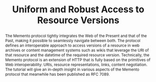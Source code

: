 ---
abstract: 'The Memento protocol tightly integrates the Web of the Present and that
  of the Past, making it possible to seamlessly navigate between both. The protocol
  defines an interoperable approach to access versions of a resource in web archives
  or content management systems such as wikis that leverage the URI of that resource
  and the datetime of the required resource version. Technically, the Memento protocol
  is an extension of HTTP that is fully based on the primitives of Web interoperability:
  URIs, resource representations, links, content negotiation. The tutorial will give
  an in-depth insight in various aspects of the Memento protocol that meanwhile has
  been published as RFC 7089. '
creators:
- Van de Sompel, Herbert
date: null
document_url: https://services.phaidra.univie.ac.at/api/object/o:378140/download
grand_parent: iPRES
institutions: []
keywords:
- versioning
- web archives
- content management systems
- http
- content negotiation
- interoperability
- web persistence
- internet robustness
landing_page_url: https://phaidra.univie.ac.at/o:378140
language: eng
layout: publication
license: CC BY-NC-SA 3.0 AT
notes_url: null
parent: iPRES 2014
publication_type: workshops and tutorials
size: 37087
slides_url: null
source_name: iPRES
stream_url: null
title: Uniform and Robust Access to Resource Versions
year: 2014
---